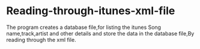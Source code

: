 # Reading-through-itunes-xml-file
The program creates a database file,for listing the itunes Song name,track,artist and other details and store the data in the database file,By reading through the xml file.

